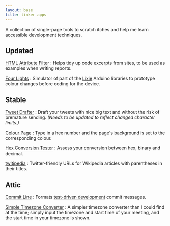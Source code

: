 ```yaml
---
layout: base
title: tinker apps
---
```

A collection of single-page tools to scratch itches and help me learn accessible development techniques.

## Updated

[HTML Attribute Filter](html-attribute-filter/)
: Helps tidy up code excerpts from sites, to be used as examples when writing reports.

[Four Lights](four-lights/)
: Simulator of part of the [Lixie](https://www.tindie.com/products/connornishijima/lixie-an-led-alternative-to-the-nixie-tube/) Arduino libraries to prototype colour changes before coding for the device.

## Stable

[Tweet Drafter](tweetdrafter/)
: Draft your tweets with nice big text and without the risk of premature sending. *(Needs to be updated to reflect changed character limits.)*

[Colour Page](colourpage/)
: Type in a hex number and the page's background is set to the corresponding colour.

[Hex Conversion Tester](hexconv/)
: Assess your conversion between hex, binary and decimal.

[twitipedia](twitipedia/)
: Twitter-friendly URLs for Wikipedia articles with parentheses in their titles.

## Attic

[Commit Line](commitline/)
: Formats [test-driven development](http://en.wikipedia.org/wiki/Test-driven_development) commit messages.

[Simple Timezone Converter](simpletimezone/)
: A simpler timezone converter than I could find at the time; simply input the timezone and start time of your meeting, and the start time in your timezone is shown.
